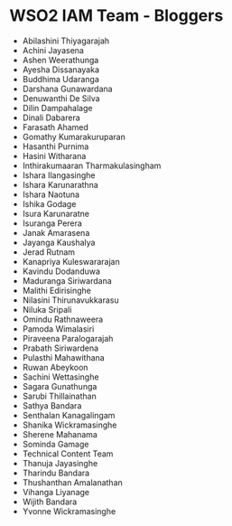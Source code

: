 # WSO2 IAM Team - Bloggers

* Abilashini Thiyagarajah
* Achini Jayasena
* Ashen Weerathunga
* Ayesha Dissanayaka
* Buddhima Udaranga
* Darshana Gunawardana 
* Denuwanthi De Silva
* Dilin Dampahalage
* Dinali Dabarera
* Farasath Ahamed
* Gomathy Kumarakuruparan
* Hasanthi Purnima
* Hasini Witharana
* Inthirakumaaran Tharmakulasingham
* Ishara Ilangasinghe
* Ishara Karunarathna
* Ishara Naotuna
* Ishika Godage
* Isura Karunaratne
* Isuranga Perera
* Janak Amarasena
* Jayanga Kaushalya
* Jerad Rutnam
* Kanapriya Kuleswararajan
* Kavindu Dodanduwa
* Maduranga Siriwardana
* Malithi Edirisinghe
* Nilasini Thirunavukkarasu
* Niluka Sripali
* Omindu Rathnaweera
* Pamoda Wimalasiri
* Piraveena Paralogarajah
* Prabath Siriwardena
* Pulasthi Mahawithana
* Ruwan Abeykoon
* Sachini Wettasinghe
* Sagara Gunathunga
* Sarubi Thillainathan
* Sathya Bandara 
* Senthalan Kanagalingam
* Shanika Wickramasinghe
* Sherene Mahanama
* Sominda Gamage
* Technical Content Team
* Thanuja Jayasinghe
* Tharindu Bandara
* Thushanthan Amalanathan
* Vihanga Liyanage
* Wijith Bandara
* Yvonne Wickramasinghe
